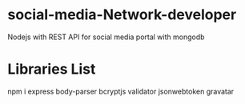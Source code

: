 # social-media-Network-developer

Nodejs with REST API for social media portal with mongodb

# Libraries List

npm i express body-parser bcryptjs validator jsonwebtoken gravatar